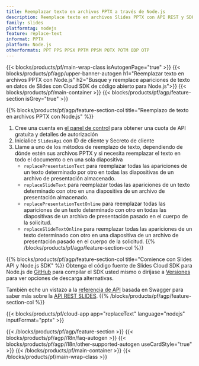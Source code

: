 ```yaml
---
title: Reemplazar texto en archivos PPTX a través de Node.js
description: Reemplace texto en archivos Slides PPTX con API REST y SDK Node.js de código abierto
family: slides
platformtag: nodejs
feature: replace-text
informat: PPTX
platform: Node.js
otherformats: PPT PPS PPSX PPTM PPSM POTX POTM ODP OTP
---
```


{{< blocks/products/pf/main-wrap-class isAutogenPage="true" >}}
{{< blocks/products/pf/agp/upper-banner-autogen h1="Reemplazar texto en archivos PPTX con Node.js" h2="Busque y reemplace apariciones de texto en datos de Slides con Cloud SDK de código abierto para Node.js">}}
{{< blocks/products/pf/main-container >}}
{{< blocks/products/pf/agp/feature-section isGrey="true" >}}

{{% blocks/products/pf/agp/feature-section-col title="Reemplazo de texto en archivos PPTX con Node.js" %}}
1. Cree una cuenta en <a href="https://dashboard.aspose.cloud/">el panel de control</a> para obtener una cuota de API gratuita y detalles de autorización
1. Inicialice ```SlidesApi``` con ID de cliente y Secreto de cliente
1. Llame a uno de los métodos de reemplazo de texto, dependiendo de dónde estén sus archivos PPTX y si necesita reemplazar el texto en todo el documento o en una sola diapositiva
    - ```replacePresentationText``` para reemplazar todas las apariciones de un texto determinado por otro en todas las diapositivas de un archivo de presentación almacenado.
    - ```replaceSlideText``` para reemplazar todas las apariciones de un texto determinado con otro en una diapositiva de un archivo de presentación almacenado.
    - ```replacePresentationTextOnline``` para reemplazar todas las apariciones de un texto determinado con otro en todas las diapositivas de un archivo de presentación pasado en el cuerpo de la solicitud.
    - ```replaceSlideTextOnline``` para reemplazar todas las apariciones de un texto determinado con otro en una diapositiva de un archivo de presentación pasado en el cuerpo de la solicitud.
{{% /blocks/products/pf/agp/feature-section-col %}}

{{% blocks/products/pf/agp/feature-section-col title="Comience con Slides API y Node.js SDK" %}}
Obtenga el código fuente de Slides Cloud SDK para Node.js de [GitHub](https://github.com/aspose-slides-cloud/aspose-slides-cloud-nodejs) para compilar el SDK usted mismo o diríjase a [Versiones](https://releases.aspose.cloud/) para ver opciones de descarga alternativas.

También eche un vistazo a la [referencia de API](https://apireference.aspose.cloud/slides/) basada en Swagger para saber más sobre la [API REST SLIDES](https://products.aspose.cloud/slides/curl/).
{{% /blocks/products/pf/agp/feature-section-col %}}

{{< blocks/products/pf/cloud-app app="replaceText" language="nodejs" inputFormat="pptx" >}}

{{< /blocks/products/pf/agp/feature-section >}}
{{< blocks/products/pf/agp/i18n/faq-autogen >}}
{{< blocks/products/pf/agp/i18n/other-supported-autogen useCardStyle="true" >}}
{{< /blocks/products/pf/main-container >}}
{{< /blocks/products/pf/main-wrap-class >}}